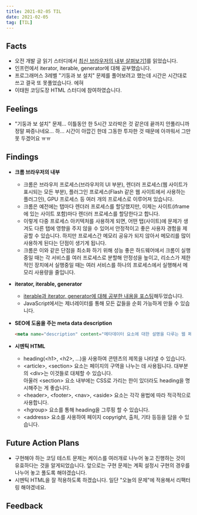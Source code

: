 ```yaml
---
title: 2021-02-05 TIL
date: 2021-02-05
tag: [TIL]
---
```


## Facts

- 오전 개발 글 읽기 스터디에서 [최신 브라우저의 내부 살펴보기1](https://d2.naver.com/helloworld/2922312)를 읽었습니다.
- 인프런에서 iterator, iterable, generator에 대해 공부했습니다.
- 프로그래머스 3레벨 "기둥과 보 설치" 문제를 풀어보려고 했는데 시간은 시간대로 쓰고 결국 또 못풀었습니다. 에혀
- 이태원 코딩도장 HTML 스터디에 참여하였습니다.

## Feelings

- "기둥과 보 설치" 문제... 이틀동안 한 5시간 꼬라박은 것 같은데 끝까지 안풀리니까 정말 짜증나네요... 하... 시간이 아깝긴 한데 그동한 투자한 것 때문에 아까워서 그만 못 두겠어요 ㅠㅠ

## Findings

- **크롬 브라우저의 내부**  
  - 크롬은 브라우저 프로세스(브라우저의 UI 부분), 렌더러 프로세스(웹 사이트가 표시되는 모든 부분), 플러그인 프로세스(Flash 같은 웹 사이트에서 사용하는 플러그인), GPU 프로세스 등 여러 개의 프로세스로 이루어져 있습니다.
  - 크롬은 예전에는 탭마다 렌더러 프로세스를 할당했지만, 이제는 사이트(iframe에 있는 사이트 포함)마다 렌더러 프로세스를 할당한다고 합니다.
  - 이렇게 다중 프로세스 아키텍처를 사용하게 되면, 어떤 탭(사이트)에 문제가 생겨도 다른 탭에 영향을 주지 않을 수 있어서 안정적이고 좋은 사용자 경험을 제공할 수 있습니다. 하지만 프로세스간 메모리 공유가 되지 않아서 메모리를 많이 사용하게 된다는 단점이 생기게 됩니다.
  - 크롬은 이와 같은 단점을 최소화 하기 위해 성능 좋은 하드웨어에서 크롬이 실행중일 때는 각 서비스를 여러 프로세스로 분할해 안정성을 높이고, 리소스가 제한적인 장치에서 실행중일 때는 여러 서비스를 하나의 프로세스에서 실행해서 메모리 사용량을 줄입니다.

- **iterator, iterable, generator**  
  - [iterable과 iterator, generator에 대해 공부한 내용을 포스팅](../../../../Posts/2021-02-05-Iterator)해두었습니다.
  - JavaScript에서는 제너레이터를 통해 모든 값들을 순회 가능하게 만들 수 있습니다.

- **SEO에 도움을 주는 meta data description**  
  
    ```html
    <meta name="description" content="메타데이터 요소에 대한 설명을 다루는 웹 페이지 입니다.">
    ```

- **시멘틱 HTML**  
  - heading(\<h1\>, \<h2\>, ...)을 사용하여 콘텐츠의 제목을 나타낼 수 있습니다.
  - \<article\>, \<section\> 요소는 페이지의 구역을 나누는 데 사용됩니다. 대부분의 \<div\>는 이것들로 대체할 수 있습니다.  
    아울러 \<section\> 요소 내부에는 CSS로 가리는 한이 있더라도 heading을 명시해주는 게 좋습니다.
  - \<header\>, \<footer\>, \<nav\>, \<aside\> 요소는 각각 용법에 따라 적극적으로 사용합니다.
  - \<hgroup\> 요소를 통해 heading을 그루핑 할 수 있습니다.
  - \<address\> 요소를 사용하여 페이지 copyright, 출처, 기타 등등을 담을 수 있습니다.

## Future Action Plans

- 구현해야 하는 코딩 테스트 문제는 케이스를 여러개로 나누어 놓고 진행하는 것이 유효하다는 것을 알게되었습니다. 앞으로는 구현 문제는 계획 설정시 구현의 경우를 나누어 놓고 풀도록 해야겠습니다.
- 시멘틱 HTML을 잘 적용하도록 하겠습니다. 일단 "오늘의 문제"에 적용해서 리팩터링 해야겠네요.

## Feedback
